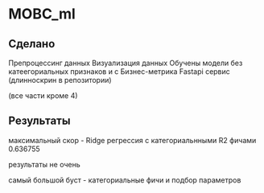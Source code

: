# MOBC_ml

## Сделано
Препроцессинг данных
Визуализация данных
Обучены модели без катеегориальных признаков и с
Бизнес-метрика
Fastapi сервис (длинноскрин в репозитории)

(все части кроме 4)

## Результаты
максимальный скор - Ridge регрессия с категориальнными R2 фичами 0.636755

результаты не очень

самый большой буст - категориальные фичи и подбор параметров
